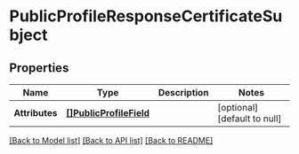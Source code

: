 # PublicProfileResponseCertificateSubject

## Properties
Name | Type | Description | Notes
------------ | ------------- | ------------- | -------------
**Attributes** | [**[]PublicProfileField**](PublicProfileField.md) |  | [optional] [default to null]

[[Back to Model list]](../README.md#documentation-for-models) [[Back to API list]](../README.md#documentation-for-api-endpoints) [[Back to README]](../README.md)

